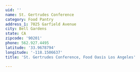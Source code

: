 ```yaml
---
uid: ''
name: St. Gertrudes Conference
category: Food Pantry
address_1: 7025 Garfield Avenue
city: Bell Gardens
state: CA
zipcode: '90201'
phone: 562.927.4495
latitude: '33.9678794'
longitude: '-118.1506637'
title: 'St. Gertrudes Conference, Food Oasis Los Angeles'

---
```


